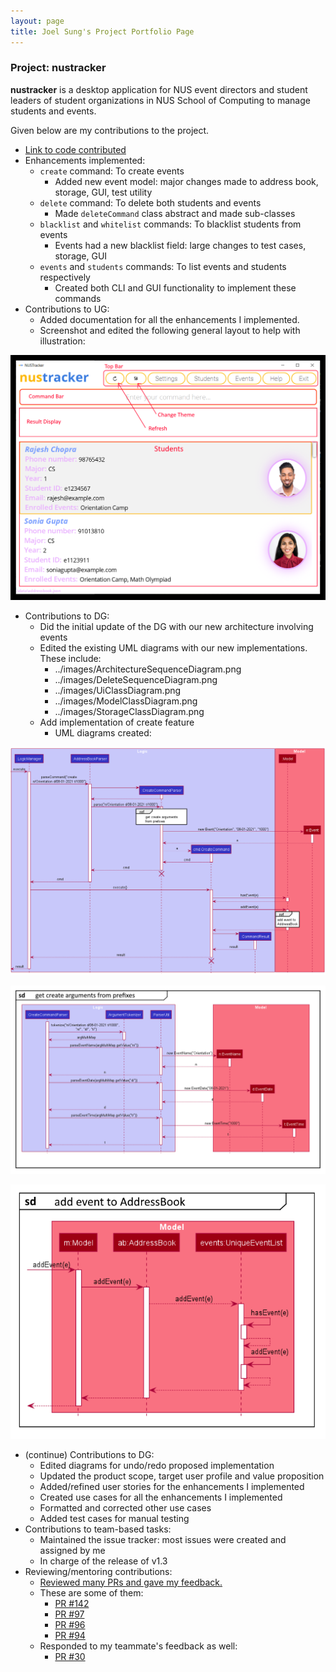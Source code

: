 ```yaml
---
layout: page
title: Joel Sung's Project Portfolio Page
---
```


### Project: nustracker

**nustracker** is a desktop application for NUS event directors and student leaders of student organizations in NUS School of Computing to manage students and events.

Given below are my contributions to the project.

* [Link to code contributed](https://nus-cs2103-ay2122s1.github.io/tp-dashboard/?search=&sort=groupTitle&sortWithin=title&since=2021-09-17&timeframe=commit&mergegroup=&groupSelect=groupByRepos&breakdown=false&tabOpen=true&tabType=authorship&tabAuthor=Joel-Sung&tabRepo=AY2122S1-CS2103T-T11-1%2Ftp%5Bmaster%5D&authorshipIsMergeGroup=false&authorshipFileTypes=docs~functional-code~test-code~othe&authorshipIsBinaryFileTypeChecked=false)
* Enhancements implemented:
  * `create` command: To create events
    * Added new event model: major changes made to address book, storage, GUI, test utility
  * `delete` command: To delete both students and events
    * Made `deleteCommand` class abstract and made sub-classes
  * `blacklist` and `whitelist` commands: To blacklist students from events
    * Events had a new blacklist field: large changes to test cases, storage, GUI
  * `events` and `students` commands: To list events and students respectively
    * Created both CLI and GUI functionality to implement these commands
* Contributions to UG:
  * Added documentation for all the enhancements I implemented.
  * Screenshot and edited the following general layout to help with illustration:
  
![general-layout](../images/user-guide/general-layout.png)

* Contributions to DG:
  * Did the initial update of the DG with our new architecture involving events
  * Edited the existing UML diagrams with our new implementations. These include:
    * ../images/ArchitectureSequenceDiagram.png
    * ../images/DeleteSequenceDiagram.png
    * ../images/UiClassDiagram.png
    * ../images/ModelClassDiagram.png
    * ../images/StorageClassDiagram.png
  * Add implementation of create feature
    * UML diagrams created:
    
![CreateSequenceDiagram](../images/CreateSequenceDiagram.png)

![CreateParseArguments](../images/CreateParseArguments.png)

![AddEventToStorageSequenceDiagram](../images/AddEventToStorageSequenceDiagram.png)

  * (continue) Contributions to DG:
    * Edited diagrams for undo/redo proposed implementation
    * Updated the product scope, target user profile and value proposition
    * Added/refined user stories for the enhancements I implemented
    * Created use cases for all the enhancements I implemented
    * Formatted and corrected other use cases
    * Added test cases for manual testing
  * Contributions to team-based tasks:
    * Maintained the issue tracker: most issues were created and assigned by me
    * In charge of the release of v1.3
  * Reviewing/mentoring contributions:
    * [Reviewed many PRs and gave my feedback.](https://github.com/AY2122S1-CS2103T-T11-1/tp/pulls?q=is%3Apr+is%3Aclosed+reviewed-by%3A%40me)
    * These are some of them:
      * [PR #142](https://github.com/AY2122S1-CS2103T-T11-1/tp/pull/142)
      * [PR #97](https://github.com/AY2122S1-CS2103T-T11-1/tp/pull/97)
      * [PR #96](https://github.com/AY2122S1-CS2103T-T11-1/tp/pull/96)
      * [PR #94](https://github.com/AY2122S1-CS2103T-T11-1/tp/pull/94)
    * Responded to my teammate's feedback as well:
      * [PR #30](https://github.com/AY2122S1-CS2103T-T11-1/tp/pull/30)
